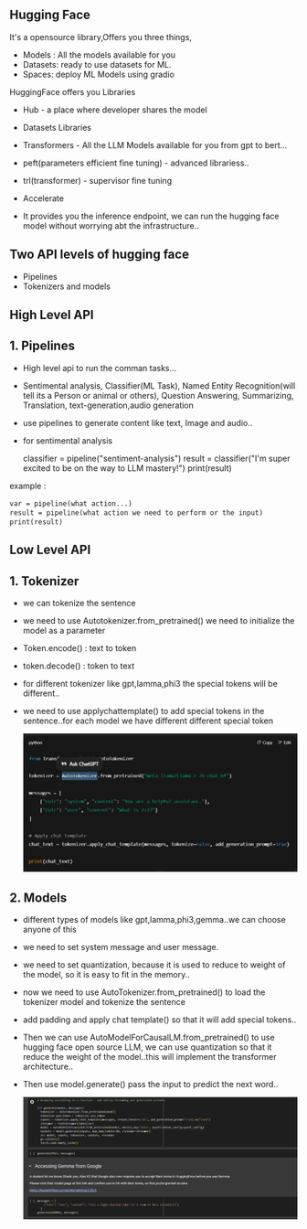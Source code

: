 ## Hugging Face

It's a opensource library,Offers you three things,

- Models : All the models available for you
- Datasets: ready to use datasets for ML.
- Spaces: deploy ML Models using gradio


HuggingFace offers you Libraries

- Hub - a place where developer shares the model
- Datasets Libraries
- Transformers - All the LLM Models available for you from gpt to bert...
- peft(parameters efficient fine tuning) - advanced librariess..
- trl(transformer) - supervisor fine tuning
- Accelerate 

- It provides you the inference endpoint, we can run the hugging face model without worrying abt the infrastructure..


## Two API levels of hugging face

- Pipelines
- Tokenizers and models

##  High Level API

## 1. Pipelines 

- High level api to run the comman tasks...
- Sentimental analysis, Classifier(ML Task), Named Entity Recognition(will tell its a Person or animal or others), Question Answering, Summarizing, Translation, text-generation,audio generation
- use pipelines to generate content like text, Image and audio..

- for sentimental analysis

    classifier = pipeline("sentiment-analysis")
    result = classifier("I'm super excited to be on the way to LLM mastery!")
    print(result)

example : 

    var = pipeline(what action...)
    result = pipeline(what action we need to perform or the input)
    print(result)

## Low Level API 

## 1. Tokenizer

- we can tokenize the sentence
- we need to use Autotokenizer.from_pretrained() we need to initialize the model as a parameter
- Token.encode() : text to token
- token.decode() : token to text

- for different tokenizer like gpt,lamma,phi3 the special tokens will be different..
- we need to use applychattemplate() to add special tokens in the sentence..for each model we have different different special token

    ![alt text](Images/hg-1.png)


## 2. Models

- different types of models like gpt,lamma,phi3,gemma..we can choose anyone of this
- we need to set system message and user message.
- we need to set quantization, because it is used to reduce to weight of the model, so it is easy to fit in the memory..
- now we need to use AutoTokenizer.from_pretrained() to load the tokenizer model and tokenize the sentence
- add padding and apply chat template() so that it will add special tokens..
- Then we can use AutoModelForCausalLM.from_pretrained() to use hugging face open source LLM, we can use quantization so that it reduce the weight of the model..this will implement the transformer architecture..
- Then use model.generate() pass the input to predict the next word..

    ![alt text](Images/hg-2.png)